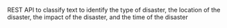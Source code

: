 REST API to classify text to identify the type of disaster, the location of the disaster, the impact of the disaster, and the time of the disaster
